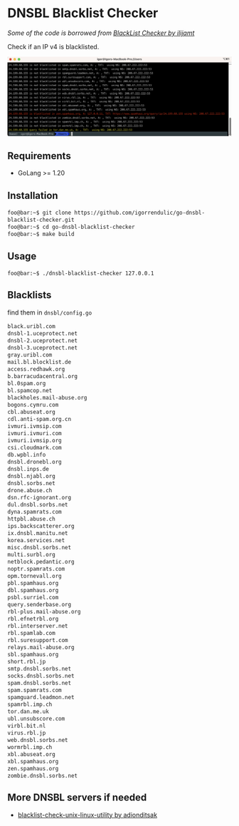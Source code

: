 # DNSBL Blacklist Checker

*Some of the code is borrowed from [BlackList Checker by ilijamt](https://github.com/ilijamt/blacklist-checker)*

Check if an IP v4 is blacklisted. 

![Screenshot of My Project](./images/dnsbl-console.png)

## Requirements

- GoLang >= 1.20

## Installation

```console
foo@bar:~$ git clone https://github.com/igorrendulic/go-dnsbl-blacklist-checker.git
foo@bar:~$ cd go-dnsbl-blacklist-checker
foo@bar:~$ make build
```

## Usage

```console
foo@bar:~$ ./dnsbl-blacklist-checker 127.0.0.1
```

## Blacklists

find them in `dnsbl/config.go`

```
black.uribl.com
dnsbl-1.uceprotect.net
dnsbl-2.uceprotect.net
dnsbl-3.uceprotect.net
gray.uribl.com
mail.bl.blocklist.de
access.redhawk.org
b.barracudacentral.org
bl.0spam.org 
bl.spamcop.net
blackholes.mail-abuse.org
bogons.cymru.com
cbl.abuseat.org
cdl.anti-spam.org.cn
ivmuri.ivmsip.com
ivmuri.ivmuri.com
ivmuri.ivmsip.org
csi.cloudmark.com
db.wpbl.info
dnsbl.dronebl.org
dnsbl.inps.de
dnsbl.njabl.org
dnsbl.sorbs.net
drone.abuse.ch
dsn.rfc-ignorant.org
dul.dnsbl.sorbs.net
dyna.spamrats.com
httpbl.abuse.ch
ips.backscatterer.org
ix.dnsbl.manitu.net
korea.services.net
misc.dnsbl.sorbs.net
multi.surbl.org
netblock.pedantic.org
noptr.spamrats.com
opm.tornevall.org
pbl.spamhaus.org
dbl.spamhaus.org
psbl.surriel.com
query.senderbase.org
rbl-plus.mail-abuse.org
rbl.efnetrbl.org
rbl.interserver.net
rbl.spamlab.com
rbl.suresupport.com
relays.mail-abuse.org
sbl.spamhaus.org
short.rbl.jp
smtp.dnsbl.sorbs.net
socks.dnsbl.sorbs.net
spam.dnsbl.sorbs.net
spam.spamrats.com
spamguard.leadmon.net
spamrbl.imp.ch
tor.dan.me.uk
ubl.unsubscore.com
virbl.bit.nl
virus.rbl.jp
web.dnsbl.sorbs.net
wormrbl.imp.ch
xbl.abuseat.org
xbl.spamhaus.org
zen.spamhaus.org
zombie.dnsbl.sorbs.net
```


## More DNSBL servers if needed

- [blacklist-check-unix-linux-utility by adionditsak](https://github.com/adionditsak/blacklist-check-unix-linux-utility)